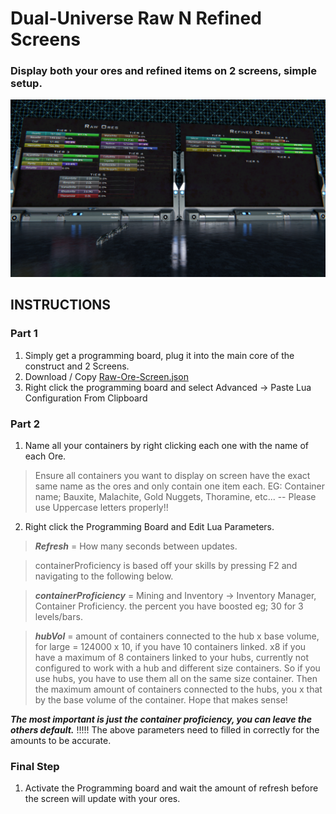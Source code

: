 # Dual-Universe Raw N Refined Screens
### Display both your ores and refined items on 2 screens, simple setup.
![Preview](https://raw.githubusercontent.com/TwinFuture/Dual-Universe--Raw-N-Refined-Screens/main/images/2020-11-11%20(1).png)

## INSTRUCTIONS

### Part 1
1) Simply get a programming board, plug it into the main core of the construct and 2 Screens.
2) Download / Copy [Raw-Ore-Screen.json](https://raw.githubusercontent.com/TwinFuture/Dual-Universe--Raw-Ore-Screen/main/Raw-Ore-Screen.json)
3) Right click the programming board and select Advanced -> Paste Lua Configuration From Clipboard

### Part 2
1) Name all your containers by right clicking each one with the name of each Ore.
> Ensure all containers you want to display on screen have the exact same name as the ores and only contain one item each.
EG: Container name; Bauxite, Malachite, Gold Nuggets, Thoramine, etc... -- Please use Uppercase letters properly!!
2) Right click the Programming Board and Edit Lua Parameters.
  > ***Refresh*** = How many seconds between updates.
  
  > containerProficiency is based off your skills by pressing F2 and navigating to the following below.
  
  > ***containerProficiency*** = Mining and Inventory -> Inventory Manager, Container Proficiency. the percent you have boosted eg; 30 for 3 levels/bars.
  
  > ***hubVol*** = amount of containers connected to the hub x base volume, for large = 124000 x 10, if you have 10 containers linked.
x8 if you have a maximum of 8 containers linked to your hubs, currently not configured to work with a hub and different size containers. So if you use hubs, you have to use them all on the same size container. Then the maximum amount of containers connected to the hubs, you x that by the base volume of the container. Hope that makes sense!

***The most important is just the container proficiency, you can leave the others default.***
!!!!! The above parameters need to filled in correctly for the amounts to be accurate.

### Final Step
1) Activate the Programming board and wait the amount of refresh before the screen will update with your ores.
